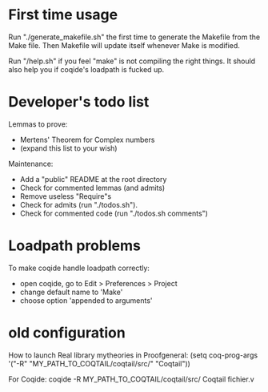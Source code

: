 # First time usage

Run "./generate_makefile.sh" the first time to generate the Makefile
from the Make file. Then Makefile will update itself whenever Make is
modified.

Run "/help.sh" if you feel "make" is not compiling the right
things. It should also help you if coqide's loadpath is fucked up.

# Developer's todo list

Lemmas to prove:
- Mertens' Theorem for Complex numbers
- (expand this list to your wish)

Maintenance:
- Add a "public" README at the root directory
- Check for commented lemmas (and admits)
- Remove useless "Require"s
- Check for admits (run "./todos.sh").
- Check for commented code (run "./todos.sh comments")

# Loadpath problems

To make coqide handle loadpath correctly:

- open coqide, go to Edit > Preferences > Project
- change default name to 'Make'
- choose option 'appended to arguments'

# old configuration

How to launch Real library mytheories in Proofgeneral:
(setq coq-prog-args '("-R" "MY_PATH_TO_COQTAIL/coqtail/src/" "Coqtail"))

For Coqide:
coqide -R MY_PATH_TO_COQTAIL/coqtail/src/ Coqtail fichier.v
